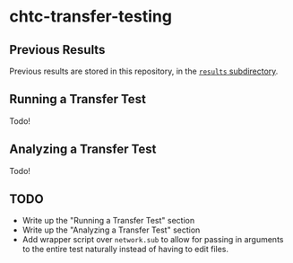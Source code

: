 # chtc-transfer-testing

## Previous Results

Previous results are stored in this repository, in the 
[`results` subdirectory](https://github.com/JoshKarpel/chtc-transfer-testing/blob/master/results/README.md).

## Running a Transfer Test

Todo!

## Analyzing a Transfer Test

Todo!


## TODO

* Write up the "Running a Transfer Test" section
* Write up the "Analyzing a Transfer Test" section
* Add wrapper script over `network.sub` to allow for passing in arguments
  to the entire test naturally instead of having to edit files.

